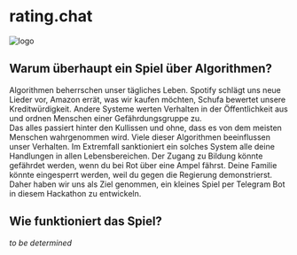 # rating.chat
![logo](https://i.imgur.com/doUybls.jpg)

## Warum überhaupt ein Spiel über Algorithmen?
Algorithmen beherrschen unser tägliches Leben. Spotify schlägt uns neue Lieder vor, Amazon errät, was wir kaufen möchten, Schufa bewertet unsere Kreditwürdigkeit. Andere Systeme werten Verhalten in der Öffentlichkeit aus und ordnen Menschen einer Gefährdungsgruppe zu.  
Das alles passiert hinter den Kullissen und ohne, dass es von dem meisten Menschen wahrgenommen wird. Viele dieser Algorithmen beeinflussen unser Verhalten. Im Extremfall sanktioniert ein solches System alle deine Handlungen in allen Lebensbereichen. Der Zugang zu Bildung könnte gefährdet werden, wenn du bei Rot über eine Ampel fährst. Deine Familie könnte eingesperrt werden, weil du gegen die Regierung demonstrierst.  
Daher haben wir uns als Ziel genommen, ein kleines Spiel per Telegram Bot in diesem Hackathon zu entwickeln.

## Wie funktioniert das Spiel?
_to be determined_
